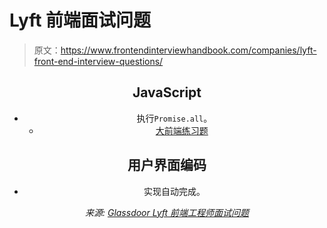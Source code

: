 # Lyft 前端面试问题

> 原文：<https://www.frontendinterviewhandbook.com/companies/lyft-front-end-interview-questions/>

<header>

## JavaScript[](#javascript "Direct link to heading")

*   执行`Promise.all`。
    *   [大前端练习题](https://www.greatfrontend.com/questions/javascript/promise-all)

## 用户界面编码[](#user-interface-coding "Direct link to heading")

*   实现自动完成。

*来源: [Glassdoor Lyft 前端工程师面试问题](https://www.glassdoor.sg/Interview/Lyft-Frontend-Engineer-Interview-Questions-EI_IE700614.0,4_KO5,22.htm)*

</header>